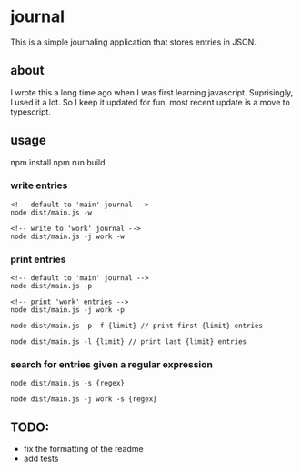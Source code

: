 # journal

This is a simple journaling application that stores entries in JSON.

## about
I wrote this a long time ago when I was first learning javascript. Suprisingly, I used it a lot. So I keep it updated for fun, most recent update is a move to typescript.

## usage
npm install
npm run build

### write entries

    <!-- default to 'main' journal -->
    node dist/main.js -w 
    
    <!-- write to 'work' journal -->
    node dist/main.js -j work -w

### print entries

    <!-- default to 'main' journal -->
    node dist/main.js -p

    <!-- print 'work' entries -->
    node dist/main.js -j work -p

    node dist/main.js -p -f {limit} // print first {limit} entries

    node dist/main.js -l {limit} // print last {limit} entries

### search for entries given a regular expression

    node dist/main.js -s {regex}

    node dist/main.js -j work -s {regex}


## TODO:
- fix the formatting of the readme
- add tests
